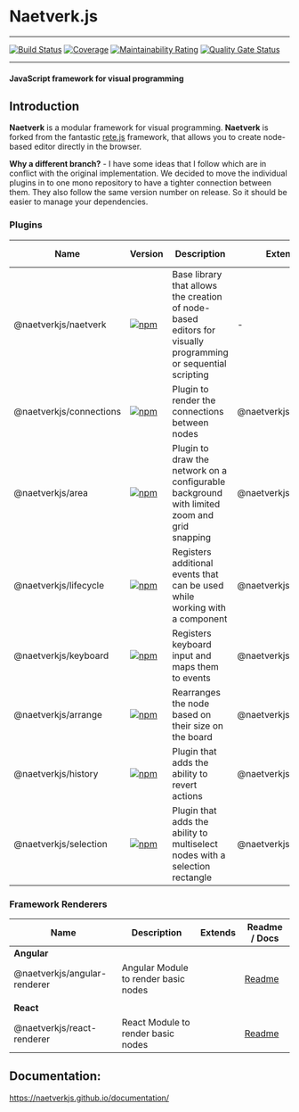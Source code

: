 # Naetverk.js

---

[![Build Status](https://travis-ci.com/naetverkjs/naetverk.svg?branch=master)](https://travis-ci.com/naetverkjs/naetverk)
[![Coverage](https://sonarcloud.io/api/project_badges/measure?project=naetverkjs_naetverk&metric=coverage)](https://sonarcloud.io/dashboard?id=naetverkjs_naetverk)
[![Maintainability Rating](https://sonarcloud.io/api/project_badges/measure?project=naetverkjs_naetverk&metric=sqale_rating)](https://sonarcloud.io/dashboard?id=naetverkjs_naetverk)
[![Quality Gate Status](https://sonarcloud.io/api/project_badges/measure?project=naetverkjs_naetverk&metric=alert_status)](https://sonarcloud.io/dashboard?id=naetverkjs_naetverk)

---

#### JavaScript framework for visual programming

## Introduction

**Naetverk** is a modular framework for visual programming. **Naetverk** is forked from the fantastic [rete.js](https://github.com/retejs/rete) framework,
that allows you to create node-based editor directly in the browser.

**Why a different branch?** - I have some ideas that I follow which are in conflict with the original implementation. We decided to move the individual plugins in to one mono repository to have a tighter connection between them.
They also follow the same version number on release. So it should be easier to manage your dependencies.

### Plugins

| Name                    | Version                                                                                                                                | Description                                                                                                  | Extends              | Readme / Docs                                                                                     |
| ----------------------- | -------------------------------------------------------------------------------------------------------------------------------------- | ------------------------------------------------------------------------------------------------------------ | -------------------- | ------------------------------------------------------------------------------------------------- |
| @naetverkjs/naetverk    | [![npm](https://img.shields.io/npm/v/@naetverkjs/naetverk?label=&style=flat-square)](https://www.npmjs.com/@naetverkjs/naetverk)       | Base library that allows the creation of node-based editors for visually programming or sequential scripting | -                    | [Readme](https://github.com/naetverkjs/naetverk/blob/master/packages/naetverk/README.md)          |
| @naetverkjs/connections | [![npm](https://img.shields.io/npm/v/@naetverkjs/connections?label=&style=flat-square)](https://www.npmjs.com/@naetverkjs/connections) | Plugin to render the connections between nodes                                                               | @naetverkjs/naetverk | [Readme](https://github.com/naetverkjs/naetverk/blob/master/packages/area-plugin/README.md)       |
| @naetverkjs/area        | [![npm](https://img.shields.io/npm/v/@naetverkjs/area?label=&style=flat-square)](https://www.npmjs.com/@naetverkjs/area)               | Plugin to draw the network on a configurable background with limited zoom and grid snapping                  | @naetverkjs/naetverk | [Readme](https://github.com/naetverkjs/naetverk/blob/master/packages/connection-plugin/README.md) |
| @naetverkjs/lifecycle   | [![npm](https://img.shields.io/npm/v/@naetverkjs/lifecycle?label=&style=flat-square)](https://www.npmjs.com/@naetverkjs/lifecycle)     | Registers additional events that can be used while working with a component                                  | @naetverkjs/naetverk | [Readme](https://github.com/naetverkjs/naetverk/blob/master/packages/lifecycle-plugin/README.md)  |
| @naetverkjs/keyboard    | [![npm](https://img.shields.io/npm/v/@naetverkjs/keyboard?label=&style=flat-square)](https://www.npmjs.com/@naetverkjs/keyboard)       | Registers keyboard input and maps them to events                                                             | @naetverkjs/naetverk | [Readme](https://github.com/naetverkjs/naetverk/blob/master/packages/keyboard-plugin/README.md)   |
| @naetverkjs/arrange     | [![npm](https://img.shields.io/npm/v/@naetverkjs/arrange?label=&style=flat-square)](https://www.npmjs.com/@naetverkjs/arrange)         | Rearranges the node based on their size on the board                                                         | @naetverkjs/naetverk | [Readme](https://github.com/naetverkjs/naetverk/blob/master/packages/arrange-plugin/README.md)    |
| @naetverkjs/history     | [![npm](https://img.shields.io/npm/v/@naetverkjs/history?label=&style=flat-square)](https://www.npmjs.com/@naetverkjs/history)         | Plugin that adds the ability to revert actions                                                               | @naetverkjs/naetverk | [Readme](https://github.com/naetverkjs/naetverk/blob/master/packages/history-plugin/README.md)    |
| @naetverkjs/selection   | [![npm](https://img.shields.io/npm/v/@naetverkjs/selection?label=&style=flat-square)](https://www.npmjs.com/@naetverkjs/selection)     | Plugin that adds the ability to multiselect nodes with a selection rectangle                                 | @naetverkjs/naetverk | [Readme](https://github.com/naetverkjs/naetverk/blob/master/packages/selection-plugin/README.md)  |

### Framework Renderers

| Name                         | Description                          | Extends | Readme / Docs                                                                                    |
| ---------------------------- | ------------------------------------ | ------- | ------------------------------------------------------------------------------------------------ |
| **Angular**                  |                                      |         |                                                                                                  |
| @naetverkjs/angular-renderer | Angular Module to render basic nodes |         | [Readme](https://github.com/naetverkjs/naetverk/blob/master/packages/angular-renderer/README.md) |
|                              |                                      |         |                                                                                                  |
| **React**                    |                                      |         |                                                                                                  |
| @naetverkjs/react-renderer   | React Module to render basic nodes   |         | [Readme](https://github.com/naetverkjs/naetverk/blob/master/packages/react-renderer/README.md)   |

## Documentation:

https://naetverkjs.github.io/documentation/
